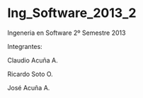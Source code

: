 Ing_Software_2013_2
===================

Ingeneria en Software 2º Semestre 2013

Integrantes:

Claudio Acuña A.

Ricardo Soto O.

José Acuña A.
